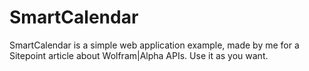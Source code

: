 # SmartCalendar

SmartCalendar is a simple web application example, made by me for a Sitepoint article about Wolfram|Alpha APIs. Use it as you want.